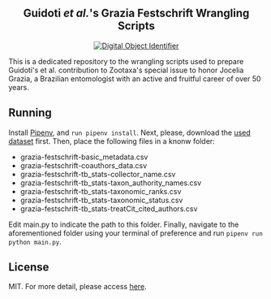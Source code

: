 <h2 align="center">
  Guidoti <em>et al.</em>'s Grazia Festschrift Wrangling Scripts
</h2>

<p align="center">
  <a href="https://doi.org/10.5281/zenodo.4319340">
      <img alt="Digital Object Identifier" src="https://zenodo.org/badge/DOI/10.5281/zenodo.4319340.svg"/>
  </a>
</p>

This is a dedicated repository to the wrangling scripts used to prepare Guidoti's et al. contribution to Zootaxa's special issue to honor Jocelia Grazia, a Brazilian entomologist with an active and fruitful career of over 50 years.

## Running

Install [Pipenv](https://pypi.org/project/pipenv/), and `run pipenv install`. Next, please, download the [used dataset](http://zenodo.org/record/4319233) first. Then, place the following files in a knonw folder:

- grazia-festschrift-basic_metadata.csv
- grazia-festschrift-coauthors_data.csv
- grazia-festschrift-tb_stats-collector_name.csv
- grazia-festschrift-tb_stats-taxon_authority_names.csv
- grazia-festschrift-tb_stats-taxonomic_ranks.csv
- grazia-festschrift-tb_stats-taxonomic_status.csv
- grazia-festschrift-tb_stats-treatCit_cited_authors.csv

Edit main.py to indicate the path to this folder. Finally, navigate to the aforementioned folder using your terminal of preference and run `pipenv run python main.py`.

## License

MIT. For more detail, please access [here](https://github.com/mguidoti/grazia-festschrift/blob/main/LICENSE).
